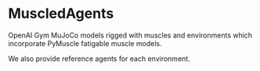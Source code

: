 # MuscledAgents
OpenAI Gym MuJoCo models rigged with muscles and environments which
incorporate PyMuscle fatigable muscle models.

We also provide reference agents for each environment.
